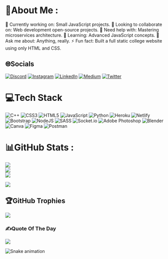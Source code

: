 # 💫About Me :
🔭 Currently working on: Small JavaScript projects.
👯 Looking to collaborate on: Web development open-source projects.
🤝 Need help with: Mastering microservices architecture.
🌱 Learning: Advanced JavaScript concepts.
💬 Ask me about: Anything, really.
⚡ Fun fact: Built a full static college website using only HTML and CSS.


## 🌐Socials
[![Discord](https://img.shields.io/badge/Discord-%237289DA.svg?logo=discord&logoColor=white)](htttps://discord.gg/https://discord.com/users/uni_que000) [![Instagram](https://img.shields.io/badge/Instagram-%23E4405F.svg?logo=Instagram&logoColor=white)](https://instagram.com/https://www.instagram.com/priyanshu.0.0.0/) [![LinkedIn](https://img.shields.io/badge/LinkedIn-%230077B5.svg?logo=linkedin&logoColor=white)](https://linkedin.com/in/https://www.linkedin.com/in/priyanshu-baraiya/) [![Medium](https://img.shields.io/badge/Medium-12100E?logo=medium&logoColor=white)](https://medium.com/@https://medium.com/@priyanshuahir01) [![Twitter](https://img.shields.io/badge/Twitter-%231DA1F2.svg?logo=Twitter&logoColor=white)](https://twitter.com/https://twitter.com/priyanshuahir01) 

# 💻Tech Stack
![C++](https://img.shields.io/badge/c++-%2300599C.svg?style=for-the-badge&logo=c%2B%2B&logoColor=white) ![CSS3](https://img.shields.io/badge/css3-%231572B6.svg?style=for-the-badge&logo=css3&logoColor=white) ![HTML5](https://img.shields.io/badge/html5-%23E34F26.svg?style=for-the-badge&logo=html5&logoColor=white) ![JavaScript](https://img.shields.io/badge/javascript-%23323330.svg?style=for-the-badge&logo=javascript&logoColor=%23F7DF1E) ![Python](https://img.shields.io/badge/python-3670A0?style=for-the-badge&logo=python&logoColor=ffdd54) ![Heroku](https://img.shields.io/badge/heroku-%23430098.svg?style=for-the-badge&logo=heroku&logoColor=white) ![Netlify](https://img.shields.io/badge/netlify-%23000000.svg?style=for-the-badge&logo=netlify&logoColor=#00C7B7) ![Bootstrap](https://img.shields.io/badge/bootstrap-%23563D7C.svg?style=for-the-badge&logo=bootstrap&logoColor=white) ![NodeJS](https://img.shields.io/badge/node.js-6DA55F?style=for-the-badge&logo=node.js&logoColor=white) ![SASS](https://img.shields.io/badge/SASS-hotpink.svg?style=for-the-badge&logo=SASS&logoColor=white) ![Socket.io](https://img.shields.io/badge/Socket.io-black?style=for-the-badge&logo=socket.io&badgeColor=010101) ![Adobe Photoshop](https://img.shields.io/badge/adobephotoshop-%2331A8FF.svg?style=for-the-badge&logo=adobephotoshop&logoColor=white) ![Blender](https://img.shields.io/badge/blender-%23F5792A.svg?style=for-the-badge&logo=blender&logoColor=white) ![Canva](https://img.shields.io/badge/Canva-%2300C4CC.svg?style=for-the-badge&logo=Canva&logoColor=white) 	![Figma](https://img.shields.io/badge/figma-%23F24E1E.svg?style=for-the-badge&logo=figma&logoColor=white) ![Postman](https://img.shields.io/badge/Postman-FF6C37?style=for-the-badge&logo=postman&logoColor=white)
# 📊GitHub Stats :
![](https://github-readme-stats.vercel.app/api?username=priyanshuahir000&theme=great-gatsby&hide_border=false&include_all_commits=true&count_private=true)<br/>
![](https://github-readme-streak-stats.herokuapp.com/?user=priyanshuahir000&theme=great-gatsby&hide_border=false)<br/>
![](https://github-readme-stats.vercel.app/api/top-langs/?username=priyanshuahir000&theme=great-gatsby&hide_border=false&include_all_commits=true&count_private=true&layout=compact)

[![](https://visitcount.itsvg.in/api?id=priyanshuahir000&icon=6&color=0)](https://visitcount.itsvg.in)

## 🏆GitHub Trophies
![](https://github-trophies.vercel.app/?username=priyanshuahir000&theme=tokyonight&no-frame=true&no-bg=false&margin-w=4)

### ✍️Quote Of The Day
![](https://quotes-github-readme.vercel.app/api?type=horizontal&theme=light)

<img src="https://profile-readme-generator.com/assets/snake.svg" alt="Snake animation"/>

